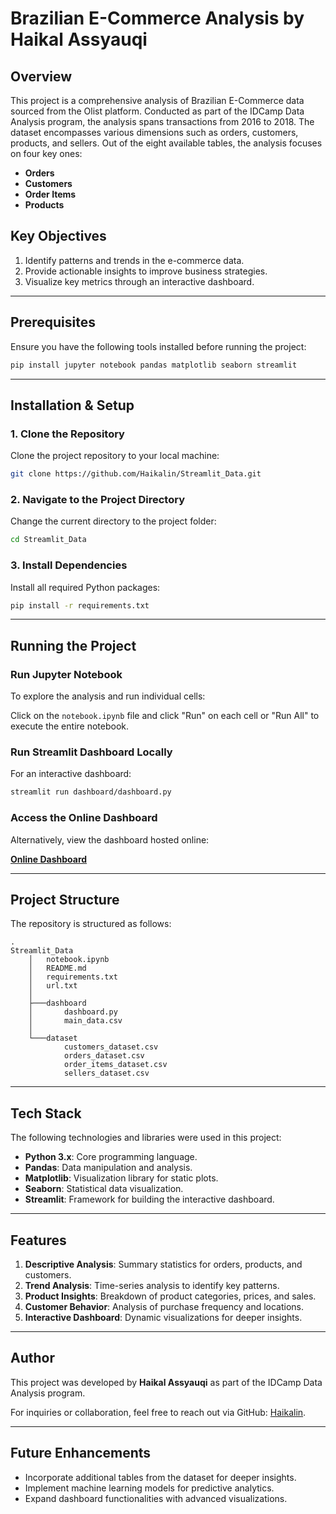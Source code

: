 # Brazilian E-Commerce Analysis by Haikal Assyauqi

## Overview
This project is a comprehensive analysis of Brazilian E-Commerce data sourced from the Olist platform. Conducted as part of the IDCamp Data Analysis program, the analysis spans transactions from 2016 to 2018. The dataset encompasses various dimensions such as orders, customers, products, and sellers. Out of the eight available tables, the analysis focuses on four key ones:

- **Orders**
- **Customers**
- **Order Items**
- **Products**

## Key Objectives
1. Identify patterns and trends in the e-commerce data.
2. Provide actionable insights to improve business strategies.
3. Visualize key metrics through an interactive dashboard.

---

## Prerequisites
Ensure you have the following tools installed before running the project:

```bash
pip install jupyter notebook pandas matplotlib seaborn streamlit
```

---

## Installation & Setup

### 1. Clone the Repository
Clone the project repository to your local machine:

```bash
git clone https://github.com/Haikalin/Streamlit_Data.git
```

### 2. Navigate to the Project Directory
Change the current directory to the project folder:

```bash
cd Streamlit_Data
```

### 3. Install Dependencies
Install all required Python packages:

```bash
pip install -r requirements.txt
```

---

## Running the Project

### Run Jupyter Notebook
To explore the analysis and run individual cells:

Click on the `notebook.ipynb` file and click "Run" on each cell or "Run All" to execute the entire notebook.

### Run Streamlit Dashboard Locally
For an interactive dashboard:

```bash
streamlit run dashboard/dashboard.py
```

### Access the Online Dashboard
Alternatively, view the dashboard hosted online:

[**Online Dashboard**](https://haikal-brazilmarket.streamlit.app/)

---

## Project Structure
The repository is structured as follows:

```
.
Streamlit_Data
    │   notebook.ipynb
    │   README.md
    │   requirements.txt
    │   url.txt
    │   
    ├───dashboard
    │       dashboard.py
    │       main_data.csv
    │       
    └───dataset
            customers_dataset.csv
            orders_dataset.csv
            order_items_dataset.csv
            sellers_dataset.csv
```

---

## Tech Stack
The following technologies and libraries were used in this project:

- **Python 3.x**: Core programming language.
- **Pandas**: Data manipulation and analysis.
- **Matplotlib**: Visualization library for static plots.
- **Seaborn**: Statistical data visualization.
- **Streamlit**: Framework for building the interactive dashboard.

---

## Features
1. **Descriptive Analysis**: Summary statistics for orders, products, and customers.
2. **Trend Analysis**: Time-series analysis to identify key patterns.
3. **Product Insights**: Breakdown of product categories, prices, and sales.
4. **Customer Behavior**: Analysis of purchase frequency and locations.
5. **Interactive Dashboard**: Dynamic visualizations for deeper insights.

---

## Author
This project was developed by **Haikal Assyauqi** as part of the IDCamp Data Analysis program.

For inquiries or collaboration, feel free to reach out via GitHub: [Haikalin](https://github.com/Haikalin).

---

## Future Enhancements
- Incorporate additional tables from the dataset for deeper insights.
- Implement machine learning models for predictive analytics.
- Expand dashboard functionalities with advanced visualizations.